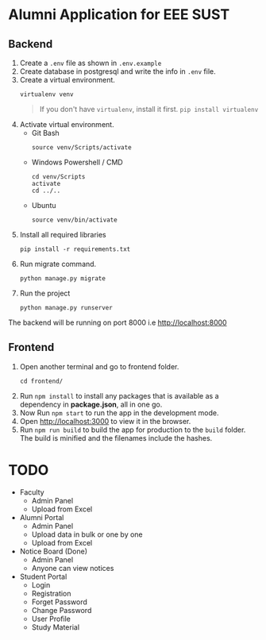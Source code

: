 # Alumni Application for EEE SUST

## Backend
1. Create a `.env` file as shown in `.env.example`
2. Create database in postgresql and write the info in `.env` file.
3. Create a virtual environment.
    ```
    virtualenv venv
    ```
    > If you don't have `virtualenv`, install it first. `pip install virtualenv`
4. Activate virtual environment.
    - Git Bash
        ```
        source venv/Scripts/activate
        ```
    - Windows Powershell / CMD
        ```
        cd venv/Scripts
        activate
        cd ../..
        ```
    - Ubuntu
        ```
        source venv/bin/activate
        ```
5. Install all required libraries
    ```
    pip install -r requirements.txt
    ```
6. Run migrate command.
    ```
    python manage.py migrate
    ```
7. Run the project
    ```
    python manage.py runserver
    ```
The backend will be running on port 8000 i.e [http://localhost:8000](http://localhost:8000)


## Frontend
1. Open another terminal and go to frontend folder.
    ```
    cd frontend/
    ```
2. Run `npm install` to install any packages that is available as a dependency in <strong>package.json</strong>, all in one go.
3. Now Run `npm start` to run the app in the development mode.
4. Open [http://localhost:3000](http://localhost:3000) to view it in the browser.
5. Run `npm run build` to build the app for production to the `build` folder. The build is minified and the filenames include the hashes.


# TODO
- Faculty
    - Admin Panel
    - Upload from Excel
- Alumni Portal
    - Admin Panel
    - Upload data in bulk or one by one
    - Upload from Excel
- Notice Board (Done)
    - Admin Panel
    - Anyone can view notices
- Student Portal
    - Login
    - Registration
    - Forget Password
    - Change Password
    - User Profile
    - Study Material
